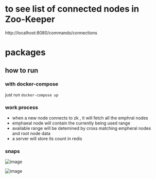 # to see list of connected nodes in Zoo-Keeper
http://localhost:8080/commands/connections 

# packages


## how to run 
### with docker-compose 
just run `docker-compose up` 



### work process 
- when a new node connects to zk , it will fetch all the emphral nodes 
- emphaeal node will contain the currently being used range 
- available range will be detemined by cross matching empheral nodes and root node data 
- a server will store its count in redis 

### snaps

![image](https://user-images.githubusercontent.com/30620860/230019115-54e516fc-5843-410a-8e91-02d4cefff430.png)

![image](https://user-images.githubusercontent.com/30620860/230019054-698603d2-a324-4fe6-8a28-0d0785cd94e2.png)






